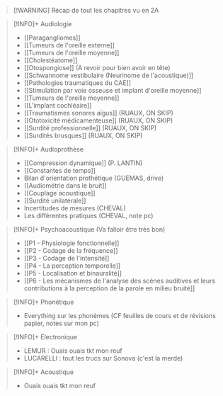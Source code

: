 >[!WARNING] Récap de tout les chapitres vu en 2A

>[!INFO]+ Audiologie
>
>- [[Paragangliomes]]
>- [[Tumeurs de l'oreille externe]]
>- [[Tumeurs de l'oreille moyenne]]
>- [[Cholestéatome]]
>- [[Otospongiose]] (A revoir pour bien avoir en tête)
>- [[Schwannome vestibulaire (Neurinome de l'acoustique)]]
>- [[Pathologies traumatiques du CAE]]
>- [[Stimulation par voie osseuse et implant d'oreille moyenne]]
>- [[Tumeurs de l'oreille moyenne]]
>- [[L'implant cochléaire]]
>- [[Traumatismes sonores aïgus]] (RUAUX, ON SKIP)
>- [[Ototoxicité médicamenteuse]] (RUAUX, ON SKIP)
>- [[Surdité professionnelle]] (RUAUX, ON SKIP)
>- [[Surdités brusques]] (RUAUX, ON SKIP)

>[!INFO]+ Audioprothèse
>
>- [[Compression dynamique]] (P. LANTIN)
>- [[Constantes de temps]]
>- Bilan d'orientation prothétique (GUEMAS, drive)
>- [[Audiométrie dans le bruit]]
>- [[Couplage acoustique]]
>- [[Surdité unilatérale]]
>- Incertitudes de mesures (CHEVAL)
>- Les différentes pratiques (CHEVAL, note pc)

>[!INFO]+ Psychoacoustique (Va falloir être très bon)
>
>- [[P1 - Physiologie fonctionnelle]]
>- [[P2 - Codage de la fréquence]]
>- [[P3 - Codage de l'intensité]]
>- [[P4 - La perception temporelle]]
>- [[P5 - Localisation et binauralité]]
>- [[P6 - Les mécanismes de l'analyse des scènes auditives et leurs contributions à la perception de la parole en milieu bruité]]

>[!INFO]+ Phonétique
>
>- Everything sur les phonèmes (CF feuilles de cours et de révisions papier, notes sur mon pc)

>[!INFO]+ Electronique
>
>- LEMUR : Ouais ouais tkt mon reuf
>- LUCARELLI : tout les trucs sur Sonova (c'est la merde)

>[!INFO]+ Acoustique
>
>- Ouais ouais tkt mon reuf


